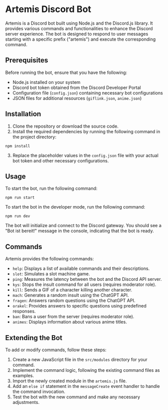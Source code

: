 # Artemis Discord Bot

Artemis is a Discord bot built using Node.js and the Discord.js library. It provides various commands and functionalities to enhance the Discord server experience. The bot is designed to respond to user messages starting with a specific prefix ("artemis") and execute the corresponding command.

## Prerequisites

Before running the bot, ensure that you have the following:

- Node.js installed on your system
- Discord bot token obtained from the Discord Developer Portal
- Configuration file (`config.json`) containing necessary bot configurations
- JSON files for additional resources (`giflink.json`, `anime.json`)

## Installation

1. Clone the repository or download the source code.
2. Install the required dependencies by running the following command in the project directory:

```
npm install
```

3. Replace the placeholder values in the `config.json` file with your actual bot token and other necessary configurations.

## Usage

To start the bot, run the following command:

```
npm run start
```
To start the bot in the developer mode, run the following command:

```
npm run dev
```


The bot will initialize and connect to the Discord gateway. You should see a "Bot ist bereit!" message in the console, indicating that the bot is ready.

## Commands

Artemis provides the following commands:

- `help`: Displays a list of available commands and their descriptions.
- `slot`: Simulates a slot machine game.
- `ping`: Measures the latency between the bot and the Discord API server.
- `kys`: Stops the insult command for all users (requires moderator role).
- `kill`: Sends a GIF of a character killing another character.
- `mach`: Generates a random insult using the ChatGPT API.
- `fragen`: Answers random questions using the ChatGPT API.
- `orakel`: Provides answers to specific questions using predefined responses.
- `ban`: Bans a user from the server (requires moderator role).
- `animes`: Displays information about various anime titles.

## Extending the Bot

To add or modify commands, follow these steps:

1. Create a new JavaScript file in the `src/modules` directory for your command.
2. Implement the command logic, following the existing command files as examples.
3. Import the newly created module in the `artemis.js` file.
4. Add an `else if` statement in the `messageCreate` event handler to handle the command invocation.
5. Test the bot with the new command and make any necessary adjustments.

